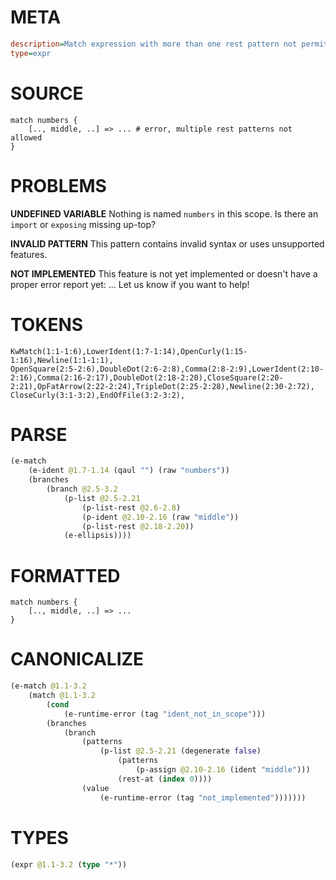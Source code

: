 # META
~~~ini
description=Match expression with more than one rest pattern not permitted, should error
type=expr
~~~
# SOURCE
~~~roc
match numbers {
    [.., middle, ..] => ... # error, multiple rest patterns not allowed
}
~~~
# PROBLEMS
**UNDEFINED VARIABLE**
Nothing is named `numbers` in this scope.
Is there an `import` or `exposing` missing up-top?

**INVALID PATTERN**
This pattern contains invalid syntax or uses unsupported features.

**NOT IMPLEMENTED**
This feature is not yet implemented or doesn't have a proper error report yet: ...
Let us know if you want to help!

# TOKENS
~~~zig
KwMatch(1:1-1:6),LowerIdent(1:7-1:14),OpenCurly(1:15-1:16),Newline(1:1-1:1),
OpenSquare(2:5-2:6),DoubleDot(2:6-2:8),Comma(2:8-2:9),LowerIdent(2:10-2:16),Comma(2:16-2:17),DoubleDot(2:18-2:20),CloseSquare(2:20-2:21),OpFatArrow(2:22-2:24),TripleDot(2:25-2:28),Newline(2:30-2:72),
CloseCurly(3:1-3:2),EndOfFile(3:2-3:2),
~~~
# PARSE
~~~clojure
(e-match
	(e-ident @1.7-1.14 (qaul "") (raw "numbers"))
	(branches
		(branch @2.5-3.2
			(p-list @2.5-2.21
				(p-list-rest @2.6-2.8)
				(p-ident @2.10-2.16 (raw "middle"))
				(p-list-rest @2.18-2.20))
			(e-ellipsis))))
~~~
# FORMATTED
~~~roc
match numbers {
	[.., middle, ..] => ...
}
~~~
# CANONICALIZE
~~~clojure
(e-match @1.1-3.2
	(match @1.1-3.2
		(cond
			(e-runtime-error (tag "ident_not_in_scope")))
		(branches
			(branch
				(patterns
					(p-list @2.5-2.21 (degenerate false)
						(patterns
							(p-assign @2.10-2.16 (ident "middle")))
						(rest-at (index 0))))
				(value
					(e-runtime-error (tag "not_implemented")))))))
~~~
# TYPES
~~~clojure
(expr @1.1-3.2 (type "*"))
~~~
